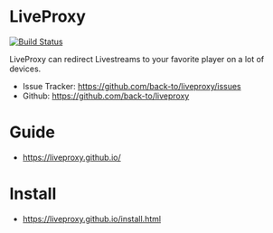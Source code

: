 # LiveProxy

[![Build Status](https://travis-ci.org/back-to/liveproxy.svg?branch=master)](https://travis-ci.org/back-to/liveproxy)

LiveProxy can redirect Livestreams to your favorite player on a lot of devices.

- Issue Tracker: https://github.com/back-to/liveproxy/issues
- Github: https://github.com/back-to/liveproxy

# Guide

- https://liveproxy.github.io/

# Install

- https://liveproxy.github.io/install.html
